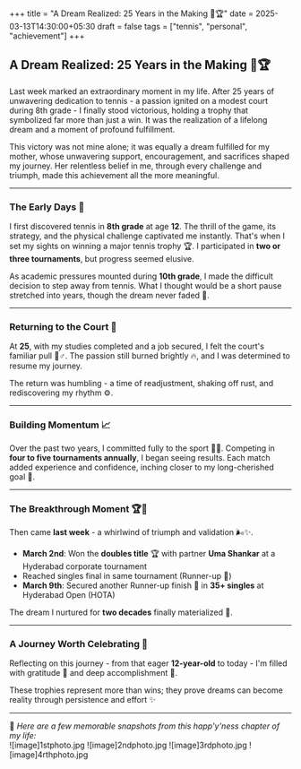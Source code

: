 +++
title = "A Dream Realized: 25 Years in the Making 🎾🏆"
date = 2025-03-13T14:30:00+05:30
draft = false
tags = ["tennis", "personal", "achievement"]
+++

## A Dream Realized: 25 Years in the Making 🎾🏆

Last week marked an extraordinary moment in my life. After 25 years of unwavering dedication to tennis - a passion ignited on a modest court during 8th grade - I finally stood victorious, holding a trophy that symbolized far more than just a win. It was the realization of a lifelong dream and a moment of profound fulfillment.

This victory was not mine alone; it was equally a dream fulfilled for my mother, whose unwavering support, encouragement, and sacrifices shaped my journey. Her relentless belief in me, through every challenge and triumph, made this achievement all the more meaningful.

---

### The Early Days 🎾  

I first discovered tennis in **8th grade** at age **12**. The thrill of the game, its strategy, and the physical challenge captivated me instantly. That's when I set my sights on winning a major tennis trophy 🏆. I participated in **two or three tournaments**, but progress seemed elusive.

As academic pressures mounted during **10th grade**, I made the difficult decision to step away from tennis. What I thought would be a short pause stretched into years, though the dream never faded 💭.

---

### Returning to the Court 💪  

At **25**, with my studies completed and a job secured, I felt the court's familiar pull 🏃♂️. The passion still burned brightly 🔥, and I was determined to resume my journey.  

The return was humbling - a time of readjustment, shaking off rust, and rediscovering my rhythm ⚙️.

---

### Building Momentum 📈  

Over the past two years, I committed fully to the sport 🧠💪. Competing in **four to five tournaments annually**, I began seeing results. Each match added experience and confidence, inching closer to my long-cherished goal 🌟.

---

### The Breakthrough Moment 🏆🥈  

Then came **last week** - a whirlwind of triumph and validation 🌬️✨.  

- **March 2nd**: Won the **doubles title** 🏆 with partner **Uma Shankar** at a Hyderabad corporate tournament  
- Reached singles final in same tournament (Runner-up 🥈)  
- **March 9th**: Secured another Runner-up finish 🥈 in **35+ singles** at Hyderabad Open (HOTA)  

The dream I nurtured for **two decades** finally materialized 🙌.

---

### A Journey Worth Celebrating 🙏  

Reflecting on this journey - from that eager **12-year-old** to today - I'm filled with gratitude 🙏 and deep accomplishment 💯.  

These trophies represent more than wins; they prove dreams can become reality through persistence and effort ✨

---
📸 *Here are a few memorable snapshots from this happ'y'ness chapter of my life:*  
![image]1stphoto.jpg
![image]2ndphoto.jpg
![image]3rdphoto.jpg
![image]4rthphoto.jpg



